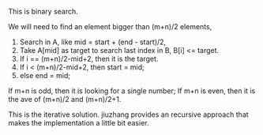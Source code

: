 

This is binary search.

We will need to find an element bigger than (m+n)/2 elements, 
1. Search in A, like mid = start + (end - start)/2, 
2. Take A[mid] as target to search last index in B, B[i] <= target.
3. If i == (m+n)/2-mid+2, then it is the target. 
4. If i < (m+n)/2-mid+2, then start = mid;
5. else end = mid;

If m+n is odd, then it is looking for a single number; 
If m+n is even, then it is the ave of (m+n)/2 and (m+n)/2+1.

This is the iterative solution. jiuzhang provides an recursive approach that makes the implementation a little bit easier.

